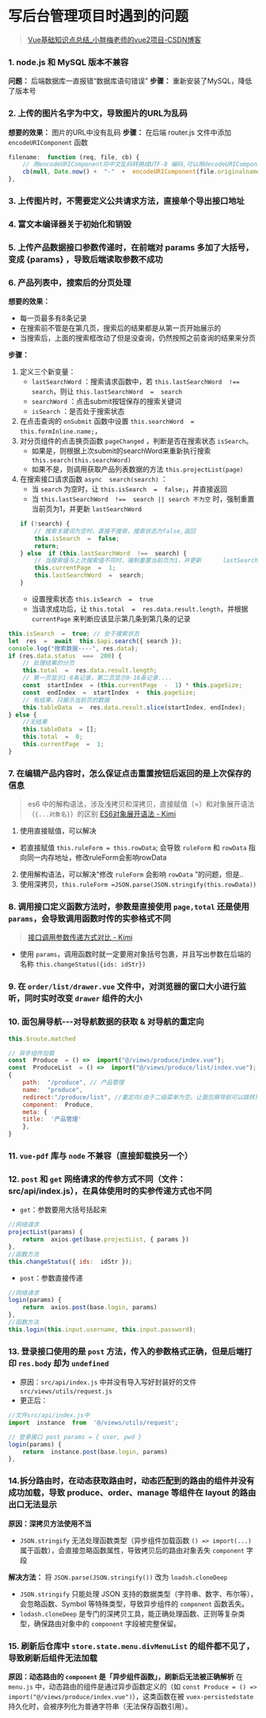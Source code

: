 # 写后台管理项目时遇到的问题
>[Vue基础知识点总结_小胖梅老师的vue2项目-CSDN博客](https://blog.csdn.net/xm1037782843/article/details/131563157?spm=1001.2014.3001.5501)
### 1. node.js 和 MySQL 版本不兼容
**问题：** 后端数据库一直报错“数据库语句错误”
**步骤：** 重新安装了MySQL，降低了版本号

### 2. 上传的图片名字为中文，导致图片的URL为乱码
**想要的效果：** 图片的URL中没有乱码
**步骤：** 在后端 router.js 文件中添加 `encodeURIComponent` 函数
```js
filename:  function (req, file, cb) {
	// 用encodeURIComponent将中文乱码转换成UTF-8 编码,可以用decodeURIComponent再解码回中文
	cb(null, Date.now() +  "-"  +  encodeURIComponent(file.originalname));
},
```

### 3. 上传图片时，不需要定义公共请求方法，直接单个导出接口地址

### 4. 富文本编译器关于初始化和销毁

### 5. 上传产品数据接口参数传递时，在前端对 params 多加了大括号，变成 {params} ，导致后端读取参数不成功

### 6. 产品列表中，搜索后的分页处理
**想要的效果：**
- 每一页最多有8条记录
- 在搜索前不管是在第几页，搜索后的结果都是从第一页开始展示的
- 当搜索后，上面的搜索框改动了但是没查询，仍然按照之前查询的结果来分页

**步骤：**
 1. 定义三个新变量：
	  - `lastSearchWord` ：搜索请求函数中，若 `this.lastSearchWord  !==  search`，则让 `this.lastSearchWord  =  search`
	  - `searchWord` ：点击submit按钮保存的搜索关键词
	  - `isSearch` ：是否处于搜索状态
2. 在点击查询的 `onSubmit` 函数中设置 `this.searchWord  =  this.formInline.name;`，
3. 对分页组件的点击换页函数 `pageChanged` ，判断是否在搜索状态 `isSearch`。
	- 如果是，则根据上次submit的searchWord来重新执行搜索 `this.search(this.searchWord)`
	- 如果不是，则调用获取产品列表数据的方法 `this.projectList(page)`
4. 在搜索接口请求函数 `async  search(search)` ：
	- 当 `search` 为空时，让 `this.isSearch  =  false;`，并直接返回
	- 当 `this.lastSearchWord  !==  search || search 不为空` 时，强制重置当前页为1，并更新 `lastSearchWord` 
	```js
	if (!search) {
		// 搜索关键词为空时，直接不搜索，搜索状态为false,返回
		this.isSearch  =  false;
		return;
	} else  if (this.lastSearchWord  !==  search) {
		// 当搜索值与上次搜索值不同时，强制重置当前页为1，并更新		lastSearchWord
		this.currentPage  =  1;
		this.lastSearchWord  =  search;
	}
	```
	- 设置搜索状态 `this.isSearch  =  true`
	- 当请求成功后，让 `this.total  =  res.data.result.length`，并根据 `currentPage` 来判断应该显示第几条到第几条的记录
```js
this.isSearch  =  true;	// 处于搜索状态
let  res  =  await  this.$api.search({ search });
console.log("搜索数据----", res.data);
if (res.data.status  ===  200) {
	// 处理结果的分页
	this.total  =  res.data.result.length;
	// 第一页显示1-8条记录，第二页显示9-16条记录....
	const  startIndex  = (this.currentPage  -  1) * this.pageSize;
	const  endIndex  =  startIndex  +  this.pageSize;
	// 有结果，只展示当前页的数据
	this.tableData  =  res.data.result.slice(startIndex, endIndex);
} else {
	//无结果
	this.tableData  = [];
	this.total  =  0;
	this.currentPage  =  1;
}
```
### 7. 在编辑产品内容时，怎么保证点击重置按钮后返回的是上次保存的信息
>es6 中的解构语法，涉及浅拷贝和深拷贝，直接赋值（=）和对象展开语法（`{...对象名}`）的区别
>[ES6对象展开语法 - Kimi](https://www.kimi.com/chat/d248gnvahd89tou4ifo0)

1. 使用直接赋值，可以解决
- 若直接赋值 `this.ruleForm = this.rowData`; 会导致 `ruleForm` 和 `rowData` 指向同一内存地址，修改ruleForm会影响rowData

2. 使用解构语法，可以解决“修改 `ruleForm` 会影响 `rowData` ”的问题，但是..
3. 使用深拷贝，`this.ruleForm =JSON.parse(JSON.stringify(this.rowData))`

### 8. 调用接口定义函数方法时，参数是直接使用 `page,total` 还是使用 `params`，会导致调用函数时传的实参格式不同
>[接口调用参数传递方式对比 - Kimi](https://www.kimi.com/chat/d25hqdtf4397pfgb4kd0)
- 使用 `params`，调用函数时就一定要用对象括号包裹，并且写出参数在后端的名称 `this.changeStatus({ids: idStr})`

### 9. 在 `order/list/drawer.vue` 文件中，对浏览器的窗口大小进行监听，同时实时改变 `drawer` 组件的大小

### 10. 面包屑导航---对导航数据的获取 & 对导航的重定向
```js
this.$route.matched

// 异步组件加载
const  Produce  = () =>  import("@/views/produce/index.vue");
const  ProduceList  = () =>  import("@/views/produce/list/index.vue");
{
	path:  "/produce", // 产品管理
	name:  "produce",
	redirect:"/produce/list", //重定向(由于二级菜单为空，让面包屑导航可以跳转)
	component:  Produce,
	meta: {
	title:  '产品管理'
	},
}
```

### 11. `vue-pdf` 库与 `node` 不兼容（直接卸载换另一个）

### 12. `post` 和 `get` 网络请求的传参方式不同（文件：src/api/index.js），在具体使用时的实参传递方式也不同
- `get`：参数要用大括号括起来
```js
//网络请求
projectList(params) {
	return  axios.get(base.projectList, { params })
},
//函数方法
this.changeStatus({ ids:  idStr });
```
- `post`：参数直接传递
```js
//网络请求
login(params) {
	return  axios.post(base.login, params)
},
//函数方法
this.login(this.input.username, this.input.password);
```

### 13. 登录接口使用的是 `post` 方法，传入的参数格式正确，但是后端打印 `res.body` 却为 `undefined`
- 原因：`src/api/index.js` 中并没有导入写好封装好的文件 `src/views/utils/request.js`
- 更正后：
```js
//文件src/api/index.js中
import  instance  from  '@/views/utils/request';

// 登录接口 post params = { user, pwd }
login(params) {
	return  instance.post(base.login, params)
},
```
### 14.拆分路由时，在动态获取路由时，动态匹配到的路由的组件并没有成功加载，导致 produce、order、manage 等组件在 layout 的路由出口无法显示
**原因：深拷贝方法使用不当**
-  `JSON.stringify` 无法处理函数类型（异步组件加载函数 `() => import(...)` 属于函数），会直接忽略函数属性，导致拷贝后的路由对象丢失 `component` 字段

**解决方法：** 将 `JSON.parse(JSON.stringify())` 改为 `loadsh.cloneDeep`

-   `JSON.stringify`  只能处理 JSON 支持的数据类型（字符串、数字、布尔等），会忽略函数、Symbol 等特殊类型，导致异步组件的  `component`  函数丢失。
-   `lodash.cloneDeep`  是专门的深拷贝工具，能正确处理函数、正则等复杂类型，确保路由对象中的  `component`  字段被完整保留。

### 15. 刷新后仓库中 `store.state.menu.divMenuList` 的组件都不见了，导致刷新后组件无法加载
**原因：动态路由的  `component`  是「异步组件函数」，刷新后无法被正确解析**
在  `menu.js`  中，动态路由的组件是通过异步函数定义的（如  `const Produce = () => import("@/views/produce/index.vue")`），这类函数在被  `vuex-persistedstate`  持久化时，会被序列化为普通字符串（无法保存函数引用）。
<!--stackedit_data:
eyJoaXN0b3J5IjpbMTQwMTkwNDE2NywtMTMyODc3NDU4MCwxMz
A5MjY5NzEwXX0=
-->